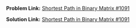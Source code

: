 **Problem Link:** [Shortest Path in Binary Matrix #1091](https://leetcode.com/problems/shortest-path-in-binary-matrix/)

**Solution Link:** [Shortest Path in Binary Matrix #1091](./Solution.java)
